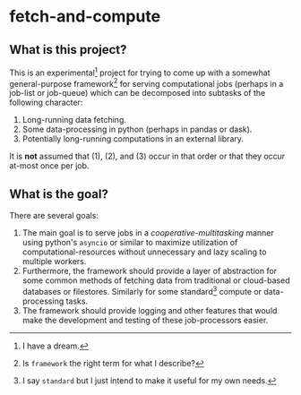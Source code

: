 # fetch-and-compute

## What is this project?
This is an experimental[^fantasy] project for trying to come up with a somewhat general-purpose framework[^isthatright] for serving computational jobs (perhaps in a job-list or job-queue) which can be decomposed into subtasks of the following character:

1. Long-running data fetching.
2. Some data-processing in python (perhaps in pandas or dask).
3. Potentially long-running computations in an external library.

It is **not** assumed that (1), (2), and (3) occur in that order or that they occur at-most once per job.

## What is the goal?
There are several goals:

1. The main goal is to serve jobs in a *cooperative-multitasking* manner using python's `asyncio` or similar to maximize utilization of computational-resources without unnecessary and lazy scaling to multiple workers.
2. Furthermore, the framework should provide a layer of abstraction for some common methods of fetching data from traditional or cloud-based databases or filestores. Similarly for some standard[^usefultome] compute or data-processing tasks.
3. The framework should provide logging and other features that would make the development and testing of these job-processors easier.

[^fantasy]: I have a dream.

[^isthatright]: Is `framework` the right term for what I describe?

[^usefultome]: I say `standard` but I just intend to make it useful for my own needs.
